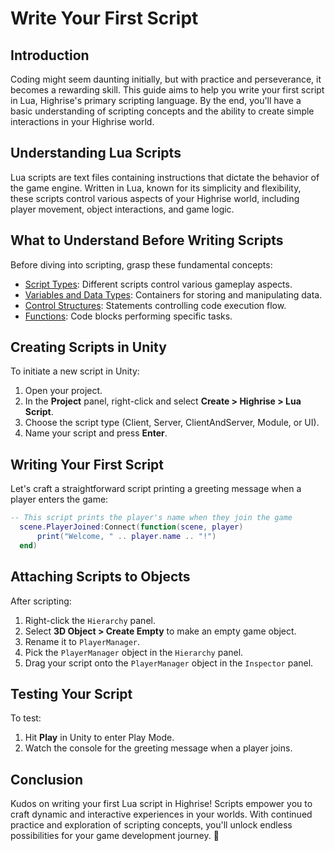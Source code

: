 # Write Your First Script

## Introduction

Coding might seem daunting initially, but with practice and perseverance, it becomes a rewarding skill. This guide aims to help you write your first script in Lua, Highrise's primary scripting language. By the end, you'll have a basic understanding of scripting concepts and the ability to create simple interactions in your Highrise world.


## Understanding Lua Scripts

Lua scripts are text files containing instructions that dictate the behavior of the game engine. Written in Lua, known for its simplicity and flexibility, these scripts control various aspects of your Highrise world, including player movement, object interactions, and game logic.


## What to Understand Before Writing Scripts

Before diving into scripting, grasp these fundamental concepts:


- [Script Types](https://create.highrise.game/learn/studio/create/scripting/script-types/overview): Different scripts control various gameplay aspects.
- [Variables and Data Types](https://create.highrise.game/learn/studio/create/coding-fundamentals/variables-and-data-types): Containers for storing and manipulating data.
- [Control Structures](https://create.highrise.game/learn/studio/create/coding-fundamentals/control-structures): Statements controlling code execution flow.
- [Functions](https://create.highrise.game/learn/studio/create/coding-fundamentals/functions): Code blocks performing specific tasks.


## Creating Scripts in Unity

To initiate a new script in Unity:

1. Open your project.
2. In the **Project** panel, right-click and select **Create > Highrise > Lua Script**.
3. Choose the script type (Client, Server, ClientAndServer, Module, or UI).
4. Name your script and press **Enter**.

## Writing Your First Script

Let's craft a straightforward script printing a greeting message when a player enters the game:

```lua
-- This script prints the player's name when they join the game
  scene.PlayerJoined:Connect(function(scene, player)
      print("Welcome, " .. player.name .. "!")
  end)
```

## Attaching Scripts to Objects

After scripting:

1. Right-click the `Hierarchy` panel.
2. Select **3D Object > Create Empty** to make an empty game object.
3. Rename it to `PlayerManager`.
4. Pick the `PlayerManager` object in the `Hierarchy` panel.
5. Drag your script onto the `PlayerManager` object in the `Inspector` panel.

## Testing Your Script

To test:

1. Hit **Play** in Unity to enter Play Mode.
2. Watch the console for the greeting message when a player joins.

## Conclusion

Kudos on writing your first Lua script in Highrise! Scripts empower you to craft dynamic and interactive experiences in your worlds. With continued practice and exploration of scripting concepts, you'll unlock endless possibilities for your game development journey. 🚀